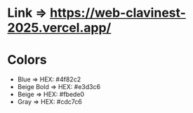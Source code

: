 # Link => https://web-clavinest-2025.vercel.app/

# Colors

- Blue => HEX: #4f82c2
- Beige Bold => HEX: #e3d3c6
- Beige => HEX: #fbede0
- Gray => HEX: #cdc7c6
